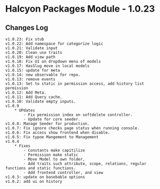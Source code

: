 # Halcyon Packages Module - 1.0.23

## Changes Log
    v1.0.23: Fix stub
    v1.0.22: Add namespace for categorize logic
    v1.0.21: Validate input
    v1.0.20: Clean use traits
    v1.0.19: Add view path 
    v1.0.18: Fix UI on dropdown menu of models
    v1.0.17: HasSlug move in local models
    v1.0.15: update for meta
    v1.0.14: new observable for repo.
    v1.0.13: remove events
    v1.0.13: Set to static in permission access, add history list permission
    v1.0.12: Add Meta.
    v1.0.11: Add Query cache.
    v1.0.10: Validate empty inputs.
    v1.0.9
        * UPdates
            - Fix permission index on softdelete controller.
            - Update for core seeder.
    v1.0.8: Manage Seeder for production.
    v1.0.7: Fix ignore checks page status when running console.
    v1.0.6: Fix access show frontend when disable.
    v1.0.5: Fix typoe Mangement to Management
    v1.0.4 
        * Fixes
            - Constants make capitilize
            - Permission make static
            - Move Model to own folder, 
            - Add traits such attribute, scope, relations, regular functions and static functions.
            - Add frontend controller, and view
    v1.0.3: update on basebable options
    v1.0.2: add ui on history